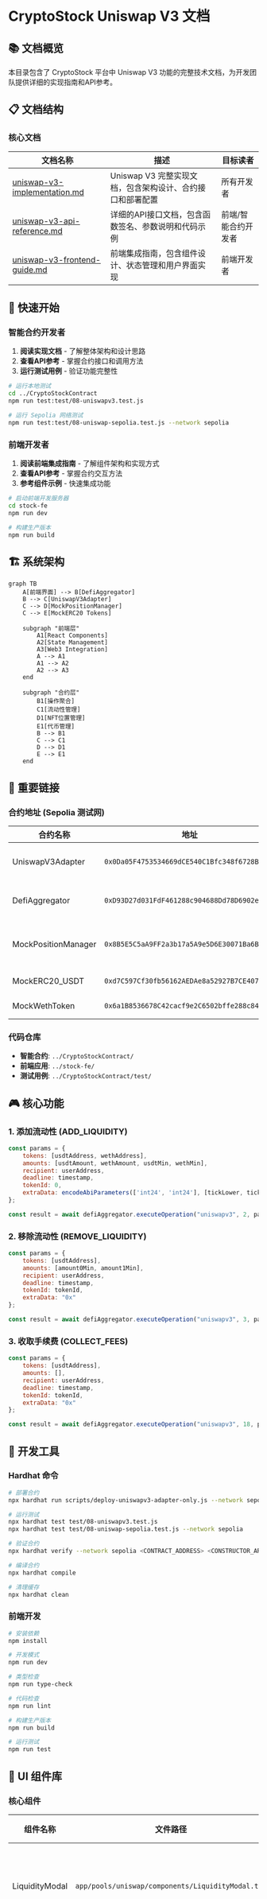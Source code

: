 # CryptoStock Uniswap V3 文档

## 📚 文档概览

本目录包含了 CryptoStock 平台中 Uniswap V3 功能的完整技术文档，为开发团队提供详细的实现指南和API参考。

## 📋 文档结构

### 核心文档

| 文档名称 | 描述 | 目标读者 |
|---------|------|---------|
| [uniswap-v3-implementation.md](./uniswap-v3-implementation.md) | Uniswap V3 完整实现文档，包含架构设计、合约接口和部署配置 | 所有开发者 |
| [uniswap-v3-api-reference.md](./uniswap-v3-api-reference.md) | 详细的API接口文档，包含函数签名、参数说明和代码示例 | 前端/智能合约开发者 |
| [uniswap-v3-frontend-guide.md](./uniswap-v3-frontend-guide.md) | 前端集成指南，包含组件设计、状态管理和用户界面实现 | 前端开发者 |

## 🎯 快速开始

### 智能合约开发者

1. **阅读实现文档** - 了解整体架构和设计思路
2. **查看API参考** - 掌握合约接口和调用方法
3. **运行测试用例** - 验证功能完整性

```bash
# 运行本地测试
cd ../CryptoStockContract
npm run test:test/08-uniswapv3.test.js

# 运行 Sepolia 网络测试
npm run test:test/08-uniswap-sepolia.test.js --network sepolia
```

### 前端开发者

1. **阅读前端集成指南** - 了解组件架构和实现方式
2. **查看API参考** - 掌握合约交互方法
3. **参考组件示例** - 快速集成功能

```bash
# 启动前端开发服务器
cd stock-fe
npm run dev

# 构建生产版本
npm run build
```

## 🏗️ 系统架构

```mermaid
graph TB
    A[前端界面] --> B[DefiAggregator]
    B --> C[UniswapV3Adapter]
    C --> D[MockPositionManager]
    C --> E[MockERC20 Tokens]

    subgraph "前端层"
        A1[React Components]
        A2[State Management]
        A3[Web3 Integration]
        A --> A1
        A1 --> A2
        A2 --> A3
    end

    subgraph "合约层"
        B1[操作聚合]
        C1[流动性管理]
        D1[NFT位置管理]
        E1[代币管理]
        B --> B1
        C --> C1
        D --> D1
        E --> E1
    end
```

## 🔗 重要链接

### 合约地址 (Sepolia 测试网)

| 合约名称 | 地址 | 描述 |
|---------|------|------|
| UniswapV3Adapter | `0x0Da05F4753534669dCE540C1Bfc348f6728Bedb3` | 主适配器合约 |
| DefiAggregator | `0xD93D27d031FdF461288c904688Dd78D6902eA315` | 操作聚合器 |
| MockPositionManager | `0x8B5E5C5aA9FF2a3b17a5A9e5D6E30071Ba6BE74C` | NFT位置管理器 |
| MockERC20_USDT | `0xd7C597Cf30fb56162AEDAe8a52927B7CE4076e5B` | USDT代币 |
| MockWethToken | `0x6a1B8536678C42cacf9e2C6502bffe288c84C8bA` | WETH代币 |

### 代码仓库

- **智能合约**: `../CryptoStockContract/`
- **前端应用**: `../stock-fe/`
- **测试用例**: `../CryptoStockContract/test/`

## 🎮 核心功能

### 1. 添加流动性 (ADD_LIQUIDITY)

```javascript
const params = {
    tokens: [usdtAddress, wethAddress],
    amounts: [usdtAmount, wethAmount, usdtMin, wethMin],
    recipient: userAddress,
    deadline: timestamp,
    tokenId: 0,
    extraData: encodeAbiParameters(['int24', 'int24'], [tickLower, tickUpper])
};

const result = await defiAggregator.executeOperation("uniswapv3", 2, params);
```

### 2. 移除流动性 (REMOVE_LIQUIDITY)

```javascript
const params = {
    tokens: [usdtAddress],
    amounts: [amount0Min, amount1Min],
    recipient: userAddress,
    deadline: timestamp,
    tokenId: tokenId,
    extraData: "0x"
};

const result = await defiAggregator.executeOperation("uniswapv3", 3, params);
```

### 3. 收取手续费 (COLLECT_FEES)

```javascript
const params = {
    tokens: [usdtAddress],
    amounts: [],
    recipient: userAddress,
    deadline: timestamp,
    tokenId: tokenId,
    extraData: "0x"
};

const result = await defiAggregator.executeOperation("uniswapv3", 18, params);
```

## 🔧 开发工具

### Hardhat 命令

```bash
# 部署合约
npx hardhat run scripts/deploy-uniswapv3-adapter-only.js --network sepolia

# 运行测试
npx hardhat test test/08-uniswapv3.test.js
npx hardhat test test/08-uniswap-sepolia.test.js --network sepolia

# 验证合约
npx hardhat verify --network sepolia <CONTRACT_ADDRESS> <CONSTRUCTOR_ARGS>

# 编译合约
npx hardhat compile

# 清理缓存
npx hardhat clean
```

### 前端开发

```bash
# 安装依赖
npm install

# 开发模式
npm run dev

# 类型检查
npm run type-check

# 代码检查
npm run lint

# 构建生产版本
npm run build

# 运行测试
npm run test
```

## 🎨 UI 组件库

### 核心组件

| 组件名称 | 文件路径 | 描述 |
|---------|----------|------|
| LiquidityModal | `app/pools/uniswap/components/LiquidityModal.tsx` | 流动性操作弹窗 |
| PositionCard | `app/pools/uniswap/components/PositionCard.tsx` | 仓位展示卡片 |
| PriceRange | `app/pools/uniswap/components/PriceRange.tsx` | 价格区间选择器 |
| FeeClaim | `app/pools/uniswap/components/FeeClaim.tsx` | 手续费收取组件 |
| TokenSelector | `app/pools/uniswap/components/TokenSelector.tsx` | 代币选择器 |

### 自定义 Hooks

| Hook 名称 | 文件路径 | 描述 |
|-----------|----------|------|
| useUniswapPositions | `app/pools/uniswap/hooks/useUniswapPositions.ts` | 仓位数据管理 |
| useLiquidityOperations | `app/pools/uniswap/hooks/useLiquidityOperations.ts` | 流动性操作 |
| usePriceRange | `app/pools/uniswap/hooks/usePriceRange.ts` | 价格区间计算 |

## 📊 监控和分析

### 事件监听

```javascript
// 监听操作执行事件
uniswapAdapter.on("OperationExecuted", (user, operationType, tokens, amounts, returnData) => {
    console.log("Operation executed:", { user, operationType, tokens, amounts });
});

// 监听手续费收取事件
uniswapAdapter.on("FeesCollected", (user, tokenId, amount0, amount1) => {
    console.log("Fees collected:", { user, tokenId, amount0, amount1 });
});
```

### 性能监控

- **Gas 使用量**: 自动估算和优化
- **交易确认时间**: 实时监控网络状态
- **错误率**: 记录和分析失败交易
- **用户行为**: 追踪操作流程

## 🔒 安全考虑

### 智能合约安全

- ✅ 重入攻击防护
- ✅ 权限控制机制
- ✅ 输入验证和边界检查
- ✅ 紧急暂停功能
- ✅ 升级安全机制

### 前端安全

- ✅ 用户授权管理
- ✅ 交易前验证
- ✅ 错误处理机制
- ✅ 敏感信息保护

### 经济安全

- ✅ 滑点保护
- ✅ 手续费透明化
- ✅ 价格影响计算
- ✅ 资金安全验证

## 📈 性能优化

### 前端优化

- **代码分割**: 按路由和功能模块分割
- **懒加载**: 组件和资源按需加载
- **缓存策略**: 合理的数据缓存机制
- **Bundle 优化**: 减少打包体积

### 合约优化

- **Gas 优化**: 减少不必要的计算和存储
- **批量操作**: 支持多个操作合并执行
- **事件优化**: 高效的事件记录机制

## 🧪 测试策略

### 测试覆盖

- **单元测试**: 组件和函数级别测试
- **集成测试**: 多组件协作测试
- **端到端测试**: 完整用户流程测试
- **性能测试**: 加载和响应时间测试

### 测试工具

```bash
# 运行所有测试
npm run test

# 运行特定测试文件
npm run test -- --testPathPattern=LiquidityModal

# 运行测试并生成覆盖率报告
npm run test:coverage

# 运行 E2E 测试
npm run test:e2e
```

## 🚀 部署指南

### 环境配置

```bash
# 开发环境
cp .env.example .env.local

# 生产环境
cp .env.production .env.local
```

### 部署步骤

1. **合约部署**
   ```bash
   npx hardhat run scripts/deploy-uniswapv3-adapter-only.js --network sepolia
   ```

2. **前端构建**
   ```bash
   npm run build
   ```

3. **部署到 Vercel**
   ```bash
   vercel --prod
   ```

## 📞 技术支持

### 问题反馈

- **GitHub Issues**: 报告 Bug 和功能请求
- **开发群组**: 技术讨论和经验分享
- **文档更新**: 贡献改进建议

### 联系方式

- **技术负责人**: [联系信息]
- **开发团队**: [团队邮箱]
- **紧急联系**: [紧急联系方式]

## 📝 更新日志

### v1.0.0 (2025-10-10)

- ✅ 完成核心合约实现
- ✅ 添加完整的前端组件
- ✅ 编写详细的技术文档
- ✅ 通过 Sepolia 测试网验证
- ✅ 实现完整的测试覆盖

### 未来规划

- 🔄 支持更多代币对
- 🔄 添加高级价格策略
- 🔄 实现自动复投功能
- 🔄 优化 Gas 使用效率
- 🔄 添加收益分析工具

---

**文档维护**: CryptoStock 开发团队
**最后更新**: 2025-10-10
**版本**: v1.0.0